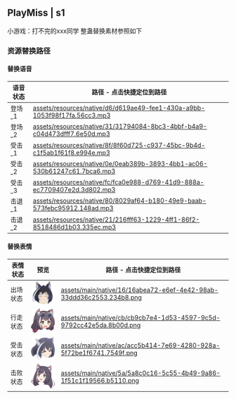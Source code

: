 ## PlayMiss | s1
小游戏：打不完的xxx同学
整蛊替换素材参照如下

### 资源替换路径

#### 替换语音
| 语音状态             | 路径 - 点击快捷定位到路径                                            |
| -----------------| ------------------------------------------------ |
|登场_1|[assets/resources/native/d6/d619ae49-fee1-430a-a9bb-1053f98f17fa.56cc3.mp3](assets/resources/native/d6)|
|登场_2|[assets/resources/native/31/31794084-8bc3-4bbf-b4a9-c04d473dfff7.6e50d.mp3](assets/resources/native/31)|
|受击_1|[assets/resources/native/8f/8f60d725-c937-45bc-9b4d-c1f5ab1f61f8.e994e.mp3](assets/resources/native/8f)|
|受击_2|[assets/resources/native/0e/0eab389b-3893-4bb1-ac06-530b61247c61.7bca6.mp3](assets/resources/native/0e)|
|受击_3|[assets/resources/native/fc/fca0e988-d769-41d9-888a-ec7709407e2d.3d802.mp3](assets/resources/native/fc)|
|击退_1|[assets/resources/native/80/8029af64-b180-49e9-baab-573febc95912.148ad.mp3](assets/resources/native/80)|
|击退_2|[assets/resources/native/21/216fff63-1229-4ff1-86f2-8518486d1b03.335ec.mp3](assets/resources/native/21)|



#### 替换表情
| 表情状态          | 预览                                                    | 路径 - 点击快捷定位到路径                          |
| ----------------- | ----------------------------------------------------------- | ------------------------------------------------ |
|出场状态|<img src="./assets/main/native/16/16abea72-e6ef-4e42-98ab-33ddd36c2553.234b8.png" width=100/>|[assets/main/native/16/16abea72-e6ef-4e42-98ab-33ddd36c2553.234b8.png](assets/main/native/16)|
|行走状态|<img src="./assets/main/native/cb/cb9cb7e4-1d53-4597-9c5d-9792cc42e5da.8b00d.png" width=100/>|[assets/main/native/cb/cb9cb7e4-1d53-4597-9c5d-9792cc42e5da.8b00d.png](assets/main/native/cb)|
|受击状态|<img src="./assets/main/native/ac/acc5b414-7e69-4280-928a-5f72be1f6741.7549f.png" width=100/>|[assets/main/native/ac/acc5b414-7e69-4280-928a-5f72be1f6741.7549f.png](assets/main/native/ac)|
|击败状态|<img src="./assets/main/native/5a/5a8c0c16-5c55-4b49-9a86-1f51c1f19566.b5110.png" width=100/>|[assets/main/native/5a/5a8c0c16-5c55-4b49-9a86-1f51c1f19566.b5110.png](assets/main/native/5a)|

